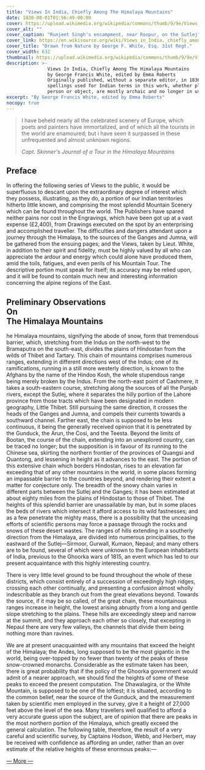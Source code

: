 ```yaml
---
title: "Views In India, Chiefly Among The Himalaya Mountains"
date: 1838-08-01T01:56:49-00:00
cover: https://upload.wikimedia.org/wikipedia/commons/thumb/9/9e/Views_in_India_0009.png/632px-Views_in_India_0009.png
cover_alt: ""
cover_caption: "Runjeet Singh's encampment, near Roopur, on the Sutlej"
cover_link: https://en.wikisource.org/wiki/Views_in_India,_chiefly_among_the_Himalaya_Mountains
cover_title: "Drawn from Nature by George F. White, Esq. 31st Regt."
cover_width: 632
thumbnail: https://upload.wikimedia.org/wikipedia/commons/thumb/9/9e/Views_in_India_0009.jpg/256px-Views_in_India_0009.png
description: >-
               Views In India, Chiefly Among The Himalaya Mountains
               by George Francis White, edited by Emma Roberts
               Originally published, without a separate editor, in 1836. The
               spellings used for Indian terms in this work, whether place,
               person or object, are mostly archaic and no longer in use.
excerpt: "By George Francis White, edited by Emma Roberts"
nocopy: true
---
```


> I have beheld nearly all the celebrated scenery of Europe, which poets and
> painters have immortalized, and of which all the tourists in the world are
> enamoured; but i have seen it surpassed in these unfrequented and almost
> unknown regions.
>
> <footer><cite>
> Capt. Skinner's Journal of a Tour in the Himalaya Mountains
> </cite></footer>


## Preface

In offering the following series of Views to the public, it would be superfluous
to descant upon the extraordinary degree of interest which they possess,
illustrating, as they do, a portion of our Indian territories hitherto little
known, and comprising the most splendid Mountain Scenery which can be found
throughout the world. The Publishers have spared neither pains nor cost in the
Engravings, which have been got up at a vast expense (£2,400), from Drawings
executed on the spot by an enterprising and accomplished traveller. The
difficulties and dangers attendant upon a journey through the Himalaya, to the
sources of the Ganges and Jumna, will be gathered from the ensuing pages; and
the Views, taken by Lieut. White, in addition to their spirit and fidelity, must
be highly valued by all who can appreciate the ardour and energy which could
alone have produced them, amid the toils, fatigues, and even perils of his
Mountain Tour. The descriptive portion must speak for itself; its accuracy may
be relied upon, and it will be found to contain much new and interesting
information concerning the alpine regions of the East.

<h2>
Preliminary Observations<br/>
On<br/>
The Himalaya Mountains
</h2>

he Himalaya mountains, signifying the abode of snow, form that tremendous
barrier, which, stretching from the Indus on the north-west to the Bramaputra on
the south-east, divides the plains of Hindostan from the wilds of Thibet and
Tartary. This chain of mountains comprises numerous ranges, extending in
different directions west of the Indus; one of its ramifications, running in a
still more westerly direction, is known to the Afghans by the name of the Hindoo
Kosh, the whole stupendous range being merely broken by the Indus. From the
north-east point of Cashmere, it takes a south-eastern course, stretching along
the sources of all the Punjab rivers, except the Sutlej, where it separates the
hilly portion of the Lahore province from those tracts which have been
designated in modern geography, Little Thibet. Still pursuing the same
direction, it crosses the heads of the Ganges and Jumna, and compels their
currents towards a southward channel. Farther east, the chain is supposed to be
less continuous, it being the generally received opinion that it is penetrated
by the Gunduck, the Arun, the Cosi, and the Teesta. Beyond the limits of Bootan,
the course of the chain, extending into an unexplored country, can be traced no
longer; but the supposition is in favour of its running to the Chinese sea,
skirting the northern frontier of the provinces of Quangsi and Quantong, and
lessening in height as it advances to the east. The portion of this extensive
chain which borders Hindostan, rises to an elevation far exceeding that of any
other mountains in the world, in some places forming an impassable barrier to
the countries beyond, and rendering their extent a matter for conjecture only.
The breadth of the snowy chain varies in different parts between the Sutlej and
the Ganges; it has been estimated at about eighty miles from the plains of
Hindostan to those of Thibet. The heights of this splendid barrier are
unassailable by man, but in some places the beds of rivers which intersect it
afford access to its wild fastnesses; and as a few penetrate the mighty mass,
there is a possibility that the unceasing efforts of scientific persons may
force a passage through the rocks and snows of these desert wastes. The ranges
of hills extending in a southerly direction from the Himalaya, are divided into
numerous principalities, to the eastward of the Sutlej—Sirmoor, Gurwall, Kumaon,
Nepaul; and many others are to be found, several of which were unknown to the
European inhabitants of India, previous to the Ghoorka wars of 1815, an event
which has led to our present acquaintance with this highly interesting country.

There is very little level ground to be found throughout the whole of these
districts, which consist entirely of a succession of exceedingly high ridges,
crossing each other continually, and presenting a confusion almost wholly
indescribable as they branch out from the great elevations beyond. Towards the
source, if it may be so called, of the great chain, these mountainous ranges
increase in height, the lowest arising abruptly from a long and gentle slope
stretching to the plains. These hills are exceedingly steep and narrow at the
summit, and they approach each other so closely, that excepting in Nepaul there
are very few valleys, the channels that divide them being nothing more than
ravines.

We are at present unacquainted with any mountains that exceed the height of the
Himalaya; the Andes, long supposed to be the most gigantic in the world, being
over-topped by no fewer than twenty of the peaks of these snow-crowned monarchs.
Considerable as the estimate taken has been, there is great probability that if
the policy of the Ghoorka government would admit of a nearer approach, we should
find the heights of some of these peaks to exceed the present computation. The
Dhawalagira, or the White Mountain, is supposed to be one of the loftiest; it is
situated, according to the common belief, near the source of the Gunduck, and
the measurement taken by scientific men employed in the survey, give it a height
of 27,000 feet above the level of the sea. Many travellers well qualified to
afford a very accurate guess upon the subject, are of opinion that there are
peaks in the most northern portion of the Himalaya, which greatly exceed the
general calculation. The following table, therefore, the result of a very
careful and scientific survey, by Captains Hodson, Webb, and Herbert, may be
received with confidence as affording an under, rather than an over estimate of
the relative heights of these enormous peaks:—

[― More ―](https://en.wikisource.org/wiki/Views_in_India,_chiefly_among_the_Himalaya_Mountains)
